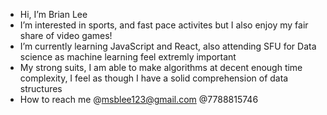 -  Hi, I’m Brian Lee
-  I’m interested in sports, and fast pace activites but I also enjoy my fair share of video games!
-  I’m currently learning JavaScript and React, also attending SFU for Data science as machine learning feel extremly important
-  My strong suits, I am able to make algorithms at decent enough time complexity, I feel as though I have a solid comprehension of data structures
-  How to reach me @msblee123@gmail.com @7788815746

<!---
Picelu/Picelu is a ✨ special ✨ repository because its `README.md` (this file) appears on your GitHub profile.
You can click the Preview link to take a look at your changes.
--->
